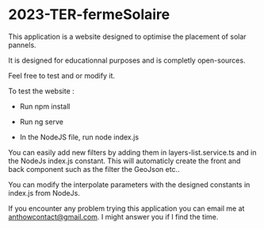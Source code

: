 # 2023-TER-fermeSolaire

This application is a website designed to optimise the placement of solar pannels.

It is designed for educationnal purposes and is completly open-sources.

Feel free to test and or modify it.

To test the website : 

- Run npm install

- Run ng serve

- In the NodeJS file, run node index.js

You can easily add new filters by adding them in layers-list.service.ts and in the NodeJs index.js constant. This will automaticly create the front and back component such as the filter the GeoJson etc..

You can modify the interpolate parameters with the designed constants in index.js from NodeJs.

If you encounter any problem trying this application you can email me at anthowcontact@gmail.com. I might answer you if I find the time.

